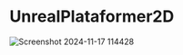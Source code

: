 # UnrealPlataformer2D
![Screenshot 2024-11-17 114428](https://github.com/user-attachments/assets/808153ab-1dfb-407b-a8f1-792626f017fb)
